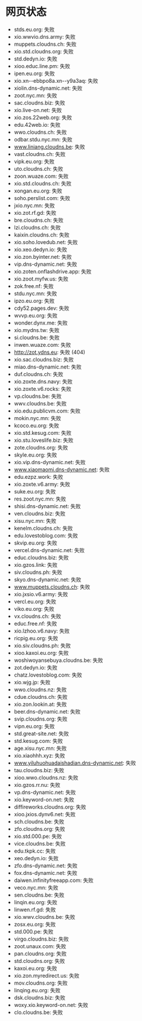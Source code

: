 # 网页状态
- stds.eu.org: 失败
- xio.wwvio.dns.army: 失败
- muppets.cloudns.ch: 失败
- xio.std.cloudns.org: 失败
- std.dedyn.io: 失败
- xioo.educ.line.pm: 失败
- ipen.eu.org: 失败
- xio.xn--ebbpo8a.xn--y9a3aq: 失败
- xiolin.dns-dynamic.net: 失败
- zoot.nyc.mn: 失败
- sac.cloudns.biz: 失败
- xio.live-on.net: 失败
- xio.zos.22web.org: 失败
- edu.42web.io: 失败
- wwo.cloudns.ch: 失败
- odbar.stdu.nyc.mn: 失败
- www.liniang.cloudns.be: 失败
- vast.cloudns.ch: 失败
- vipk.eu.org: 失败
- uto.cloudns.ch: 失败
- zoon.wuaze.com: 失败
- xio.std.cloudns.ch: 失败
- xongan.eu.org: 失败
- soho.perslist.com: 失败
- jxio.nyc.mn: 失败
- xio.zot.rf.gd: 失败
- bre.cloudns.ch: 失败
- lzi.cloudns.ch: 失败
- kaixin.cloudns.ch: 失败
- xio.soho.lovedub.net: 失败
- xio.xeo.dedyn.io: 失败
- xio.zon.byinter.net: 失败
- vip.dns-dynamic.net: 失败
- xio.zoten.onflashdrive.app: 失败
- xio.zoot.myfw.us: 失败
- zok.free.nf: 失败
- stdu.nyc.mn: 失败
- ipzo.eu.org: 失败
- cdy52.pages.dev: 失败
- wvvp.eu.org: 失败
- wonder.dynx.me: 失败
- xio.mydns.tw: 失败
- si.cloudns.be: 失败
- inwen.wuaze.com: 失败
- http://zot.ydns.eu: 失败 (404)
- xio.sac.cloudns.biz: 失败
- miao.dns-dynamic.net: 失败
- duf.cloudns.ch: 失败
- xio.zoxte.dns.navy: 失败
- xio.zoxte.v6.rocks: 失败
- vp.cloudns.be: 失败
- wwv.cloudns.be: 失败
- xio.edu.publicvm.com: 失败
- mokin.nyc.mn: 失败
- kcoco.eu.org: 失败
- xio.std.kesug.com: 失败
- xio.stu.loveslife.biz: 失败
- zote.cloudns.org: 失败
- skyle.eu.org: 失败
- xio.vip.dns-dynamic.net: 失败
- www.xiaomaomi.dns-dynamic.net: 失败
- edu.ezpz.work: 失败
- xio.zoxte.v6.army: 失败
- suke.eu.org: 失败
- res.zoot.nyc.mn: 失败
- shisi.dns-dynamic.net: 失败
- ven.cloudns.biz: 失败
- xisu.nyc.mn: 失败
- kenelm.cloudns.ch: 失败
- edu.lovestoblog.com: 失败
- skvip.eu.org: 失败
- vercel.dns-dynamic.net: 失败
- educ.cloudns.biz: 失败
- xio.gzos.link: 失败
- siv.cloudns.ph: 失败
- skyo.dns-dynamic.net: 失败
- www.muppets.cloudns.ch: 失败
- xio.jxsio.v6.army: 失败
- vercl.eu.org: 失败
- viko.eu.org: 失败
- vx.cloudns.ch: 失败
- educ.free.nf: 失败
- xio.lzhoo.v6.navy: 失败
- ricpig.eu.org: 失败
- xio.siv.cloudns.ph: 失败
- xioo.kaxoi.eu.org: 失败
- woshiwoyansebuya.cloudns.be: 失败
- zot.dedyn.io: 失败
- chatz.lovestoblog.com: 失败
- xio.wjg.jp: 失败
- wwo.cloudns.nz: 失败
- cdue.cloudns.ch: 失败
- xio.zon.lookin.at: 失败
- beer.dns-dynamic.net: 失败
- svip.cloudns.org: 失败
- vipn.eu.org: 失败
- std.great-site.net: 失败
- std.kesug.com: 失败
- age.xisu.nyc.mn: 失败
- xio.xiaohhh.xyz: 失败
- www.yiluhuohuadaishadian.dns-dynamic.net: 失败
- tau.cloudns.biz: 失败
- xioo.wwo.cloudns.nz: 失败
- xio.gzos.rr.nu: 失败
- vp.dns-dynamic.net: 失败
- xio.keyword-on.net: 失败
- diffireworks.cloudns.org: 失败
- xioo.jxios.dynv6.net: 失败
- sch.cloudns.be: 失败
- zfo.cloudns.org: 失败
- xio.std.000.pe: 失败
- vice.cloudns.be: 失败
- edu.tkpk.cc: 失败
- xeo.dedyn.io: 失败
- zfo.dns-dynamic.net: 失败
- fox.dns-dynamic.net: 失败
- daiwen.infinityfreeapp.com: 失败
- veco.nyc.mn: 失败
- sen.cloudns.be: 失败
- linqin.eu.org: 失败
- linwen.rf.gd: 失败
- xio.wwv.cloudns.be: 失败
- zosx.eu.org: 失败
- std.000.pe: 失败
- virgo.cloudns.biz: 失败
- zoot.unaux.com: 失败
- pan.cloudns.org: 失败
- std.cloudns.org: 失败
- kaxoi.eu.org: 失败
- xio.zon.myredirect.us: 失败
- mov.cloudns.org: 失败
- linqing.eu.org: 失败
- dsk.cloudns.biz: 失败
- woxy.xio.keyword-on.net: 失败
- clo.cloudns.be: 失败
